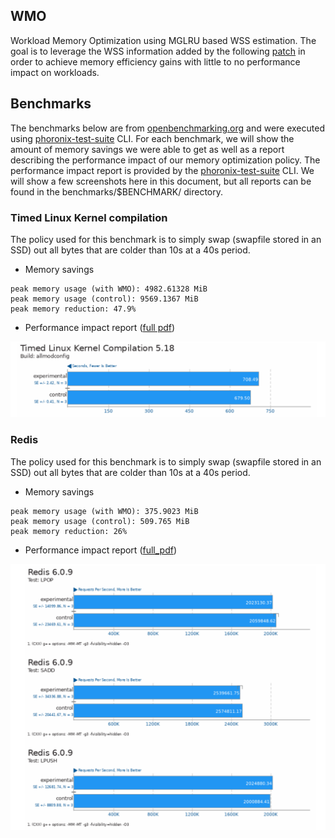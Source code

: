 ## WMO

Workload Memory Optimization using MGLRU based WSS estimation. The goal is to leverage the WSS information added by the following [patch](https://patchwork.kernel.org/project/linux-mm/list/?series=858486) in order to achieve memory efficiency gains with
little to no performance impact on workloads.


## Benchmarks

The benchmarks below are from [openbenchmarking.org](https://openbenchmarking.org/) and were executed using [phoronix-test-suite](http://www.phoronix-test-suite.com/) CLI.
For each benchmark, we will show the amount of memory savings we were able to get as well as a report describing the performance impact of our memory optimization policy.
The performance impact report is provided by the [phoronix-test-suite](http://www.phoronix-test-suite.com/) CLI. We will show a few screenshots here in this document, but all reports can be found in the benchmarks/$BENCHMARK/ directory.

### Timed Linux Kernel compilation

The policy used for this benchmark is to simply swap (swapfile stored in an SSD) out all bytes that are colder than 10s at a 40s period.

- Memory savings
```
peak memory usage (with WMO): 4982.61328 MiB
peak memory usage (control): 9569.1367 MiB
peak memory reduction: 47.9%
```

- Performance impact report ([full pdf](./benchmarks/linux-kernel/kernelbench_report.pdf))

![Figure-0](./benchmarks/linux-kernel/screenshot-0.png)


### Redis

The policy used for this benchmark is to simply swap (swapfile stored in an SSD) out all bytes that are colder than 10s at a 40s period.

- Memory savings
```
peak memory usage (with WMO): 375.9023 MiB
peak memory usage (control): 509.765 MiB 
peak memory reduction: 26%
```

- Performance impact report ([full_pdf](./benchmarks/redis/redisbench_report.pdf))

![Figure-1](./benchmarks/redis/screenshot-0.png)

